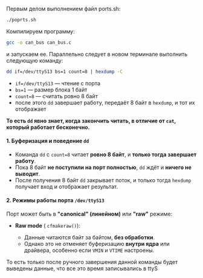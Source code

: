 Первым делом выполнением файл ports.sh:
```bash
./poprts.sh
```
Компилируем программу:
```bash
gcc -o can_bus can_bus.c
```
и запускаем ее.
Параллельно следует в новом терминале выполнить следующую команду:
```bash
dd if=/dev/ttyS13 bs=1 count=8 | hexdump -C
```
- `if=/dev/ttyS13` — чтение с порта
- `bs=1` — размер блока 1 байт
- `count=8` — считать ровно 8 байт
- после этого `dd` завершает работу, передаёт 8 байт в `hexdump`, и тот их отображает

**То есть `dd` явно знает, когда закончить читать, в отличие от `cat`, который работает бесконечно.**
#### 1. **Буферизация и поведение `dd`**

- Команда `dd` с `count=8` читает **ровно 8 байт**, и **только тогда завершает работу**.
- Пока 8 байт **не поступили на порт полностью**, `dd` ждёт и **ничего не выводит**.
- После получения 8 байт `dd` закрывает поток, и только тогда `hexdump` получает вход и отображает результат.

#### 2. **Режимы работы порта `/dev/ttyS13`**

Порт может быть в **"canonical" (линейном)** или **"raw"** режиме:

- **Raw mode** ( `cfmakeraw()`):
    
    - Данные читаются байт за байтом, **без обработки**.
    - Однако это не отменяет буферизацию **внутри ядра** или драйвера, особенно если `VMIN` и `VTIME` настроены.
    
То есть только после ручного завершения данной команды будет выведены данные, что все это время записывались в ttyS